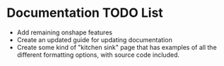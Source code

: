 # Documentation TODO List

- Add remaining onshape features
- Create an updated guide for updating documentation
- Create some kind of "kitchen sink" page that has examples of all the different formatting options, with source code included.